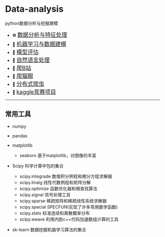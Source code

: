﻿# Data-analysis
python数据分析与挖掘建模

- :soccer: [<font size=+1>数据分析与特征处理</font>](./ch01)
- :basketball: [<font size=+1>机器学习与数据建模</font>](./ch02)
- :apple: [<font size=+1>模型评估</font>](./ch03)
- :hamburger: [<font size=+1>自然语言处理</font>](./NLP)
- :cherries: [<font size=+1>爬B站</font>](./ch_Bilibili)
- :strawberry: [<font size=+1>爬猫眼</font>](./ch_Haiwang)
- :cookie: [<font size=+1>分布式爬虫</font>](./ch_Distributedcrawler)
- :fries: [<font size=+1>kaggle竞赛项目</font>](./kaggle)
---
## 常用工具
- numpy
- pandas
- matplotlib
  - seaborn 基于matplotlib，对图像的丰富
- Scipy 科学计算中包的集合
  - scipy.integrade 数值积分例程和微分方程求解器
  - scipy.linalg 线性代数例程和矩阵分解
  - scipy.optimize 函数优化器和根查找算法
  - scipy.signal 信号处理工具
  - scipy.sparse 稀疏矩阵和稀疏线性系统求解器
  - scipy.special SPECFUN(实现了许多常用数学函数)
  - scipy.stats 标准连续和离散概率分布
  - scipy.weave 利用内脸c++代码加速数组计算的工具
  
- sk-learn 数据挖掘机器学习算法的集合
  